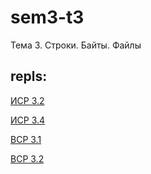 # sem3-t3
Тема 3. Строки. Байты. Файлы


## repls:

[ИСР 3.2](https://repl.it/@DmitriiKhanov/GrippingFrillyTwintext)

[ИСР 3.4](https://repl.it/@DmitriiKhanov/ThriftyIndianredPatterns)

[ВСР 3.1](https://repl.it/@DmitriiKhanov/WornPowderblueCompiler)

[ВСР 3.2](https://repl.it/@DmitriiKhanov/WrongAmusingGzip)
